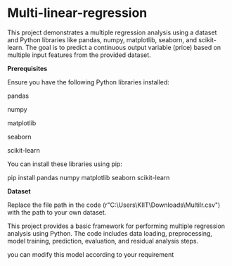 # **Multi-linear-regression**
This project demonstrates a multiple regression analysis using a dataset and Python libraries like pandas, numpy, matplotlib, seaborn, and scikit-learn. The goal is to predict a continuous output variable (price) based on multiple input features from the provided dataset.


**Prerequisites**

Ensure you have the following Python libraries installed:

pandas

numpy

matplotlib

seaborn

scikit-learn

You can install these libraries using pip:

pip install pandas numpy matplotlib seaborn scikit-learn

**Dataset**

Replace the file path in the code (r"C:\Users\KIIT\Downloads\Multilr.csv") with the path to your own dataset.


This project provides a basic framework for performing multiple regression analysis using Python. The code includes data loading, preprocessing, model training, prediction, evaluation, and residual analysis steps.

you can modify this model according to your requirement 
